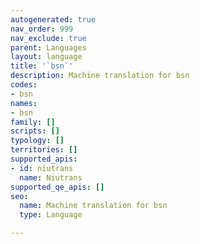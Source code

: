 ```yaml
---
autogenerated: true
nav_order: 999
nav_exclude: true
parent: Languages
layout: language
title: '`bsn`'
description: Machine translation for bsn
codes:
- bsn
names:
- bsn
family: []
scripts: []
typology: []
territories: []
supported_apis:
- id: niutrans
  name: Niutrans
supported_qe_apis: []
seo:
  name: Machine translation for bsn
  type: Language

---
```


